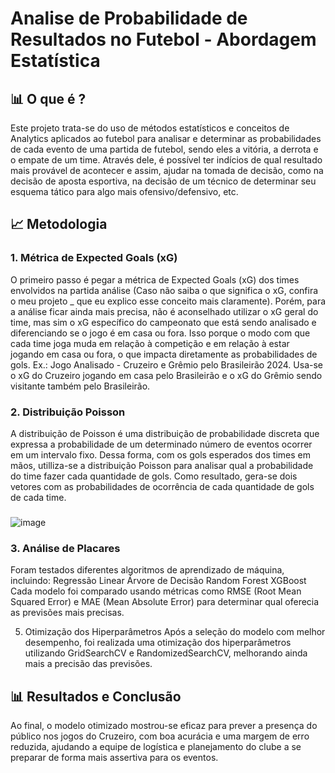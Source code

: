 # Analise de Probabilidade de Resultados no Futebol - Abordagem Estatística

## 📊 O que é ?
Este projeto trata-se do uso de métodos estatísticos e conceitos de Analytics aplicados ao futebol para analisar e determinar as probabilidades de cada evento de uma partida de futebol, sendo eles a vitória, a derrota e o empate de um time. Através dele, é possível ter indícios de qual resultado mais provável de acontecer e assim, ajudar na tomada de decisão, como na decisão de aposta esportiva, na decisão de um técnico de determinar seu esquema tático para algo mais ofensivo/defensivo, etc.

## 📈 Metodologia
### 1. Métrica de Expected Goals (xG)
O primeiro passo é pegar a métrica de Expected Goals (xG) dos times envolvidos na partida análise (Caso não saiba o que significa o xG, confira o meu projeto _ que eu explico esse conceito mais claramente). Porém, para a análise ficar ainda mais precisa, não é aconselhado utilizar o xG geral do time, mas sim o xG específico do campeonato que está sendo analisado e diferenciando se o jogo é em casa ou fora. Isso porque o modo com que cada time joga muda em relação à competição e em relação à estar jogando em casa ou fora, o que impacta diretamente as probabilidades de gols.
Ex.: Jogo Analisado - Cruzeiro e Grêmio pelo Brasileirão 2024. Usa-se o xG do Cruzeiro jogando em casa pelo Brasileirão e o xG do Grêmio sendo visitante também pelo Brasileirão.

### 2. Distribuição Poisson
A distribuição de Poisson é uma distribuição de probabilidade discreta que expressa a probabilidade de um determinado número de eventos ocorrer em um intervalo fixo. Dessa forma, com os gols esperados dos times em mãos, utilliza-se a distribuição Poisson para analisar qual a probabilidade do time fazer cada quantidade de gols.
Como resultado, gera-se dois vetores com as probabilidades de ocorrência de cada quantidade de gols de cada time.
###
![image](https://github.com/user-attachments/assets/b4d604dd-ece2-4d17-93b9-54e819267382)


### 3. Análise de Placares
Foram testados diferentes algoritmos de aprendizado de máquina, incluindo:
Regressão Linear
Árvore de Decisão
Random Forest
XGBoost
Cada modelo foi comparado usando métricas como RMSE (Root Mean Squared Error) e MAE (Mean Absolute Error) para determinar qual oferecia as previsões mais precisas.

5. Otimização dos Hiperparâmetros
Após a seleção do modelo com melhor desempenho, foi realizada uma otimização dos hiperparâmetros utilizando GridSearchCV e RandomizedSearchCV, melhorando ainda mais a precisão das previsões.

## 📊 Resultados e Conclusão
Ao final, o modelo otimizado mostrou-se eficaz para prever a presença do público nos jogos do Cruzeiro, com boa acurácia e uma margem de erro reduzida, ajudando a equipe de logística e planejamento do clube a se preparar de forma mais assertiva para os eventos.
